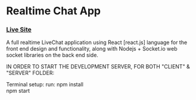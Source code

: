# Realtime Chat App

### [Live Site](https://601901e80ef83c3f0ef1cd83--agitated-wing-79c014.netlify.app)

A full realtime LiveChat application using React [react.js] language for the front end design and functionality, along with Nodejs + Socket.io web socket libraries on the back end side. 


IN ORDER TO START THE DEVELOPMENT SERVER, FOR BOTH "CLIENT" & "SERVER" FOLDER: 

Terminal setup:
run: 
npm install  
npm start
